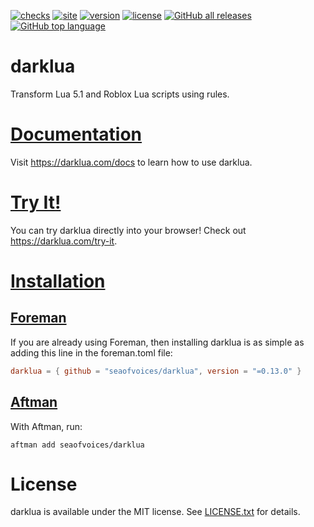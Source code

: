 [![checks](https://github.com/seaofvoices/darklua/actions/workflows/test.yml/badge.svg)](https://github.com/seaofvoices/darklua/actions/workflows/test.yml)
[![site](https://github.com/seaofvoices/darklua/actions/workflows/site.yml/badge.svg)](https://darklua.com/)
[![version](https://img.shields.io/crates/v/darklua)](https://crates.io/crates/darklua)
[![license](https://img.shields.io/crates/l/darklua)](LICENSE.txt)
[![GitHub all releases](https://img.shields.io/github/downloads/seaofvoices/darklua/total)](https://github.com/seaofvoices/darklua/releases)
[![GitHub top language](https://img.shields.io/github/languages/top/seaofvoices/darklua)](https://www.rust-lang.org/)

# darklua

Transform Lua 5.1 and Roblox Lua scripts using rules.

# [Documentation](https://darklua.com/docs)

Visit https://darklua.com/docs to learn how to use darklua.

# [Try It!](https://darklua.com/try-it)

You can try darklua directly into your browser! Check out https://darklua.com/try-it.

# [Installation](https://darklua.com/docs/installation/)

## [Foreman](https://github.com/Roblox/foreman)

If you are already using Foreman, then installing darklua is as simple as adding this line in the foreman.toml file:

```toml
darklua = { github = "seaofvoices/darklua", version = "=0.13.0" }
```

## [Aftman](https://github.com/LPGhatguy/aftman)

With Aftman, run:

```
aftman add seaofvoices/darklua
```

# License

darklua is available under the MIT license. See [LICENSE.txt](LICENSE.txt) for details.

